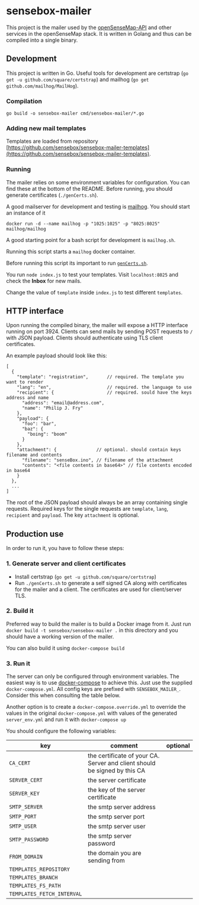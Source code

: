 # sensebox-mailer

This project is the mailer used by the [openSenseMap-API](https://github.com/sensebox/openSenseMap-API) and other services in the openSenseMap stack. It is written in Golang and thus can be compiled into a single binary.

## Development

This project is written in Go. Useful tools for development
are certstrap (`go get -u github.com/square/certstrap`) and mailhog (`go get github.com/mailhog/MailHog`).

### Compilation

    go build -o sensebox-mailer cmd/sensebox-mailer/*.go

### Adding new mail templates

Templates are loaded from repository [https://github.com/sensebox/sensebox-mailer-templates](https://github.com/sensebox/sensebox-mailer-templates).

### Running

The mailer relies on some environment variables for configuration. You can find these at the bottom of the README. Before running, you should generate certificates (`./genCerts.sh`).

A good mailserver for development and testing is [mailhog](https://github.com/mailhog/MailHog). You should start an instance of it

    docker run -d --name mailhog -p "1025:1025" -p "8025:8025" mailhog/mailhog

A good starting point for a bash script for development is `mailhog.sh`.

Running this script starts a `mailhog` docker container.

Before running this script its important to run [`genCerts.sh`](#1-generate-server-and-client-certificates).

You run `node index.js` to test your templates. Visit `localhost:8025` and check the **Inbox** for new mails.

Change the value of `template` inside `index.js` to test different `templates`.


## HTTP interface

Upon running the compiled binary, the mailer will expose a HTTP interface running on port 3924. Clients can send mails by sending POST requests to `/` with JSON payload. Clients should authenticate using TLS client certificates.

An example payload should look like this:

    [
      {
        "template": "registration",       // required. The template you want to render
        "lang": "en",                     // required. the language to use
        "recipient": {                    // required. sould have the keys address and name
          "address": "email@address.com",
          "name": "Philip J. Fry"
        },
        "payload": {
          "foo": "bar",
          "baz": {
            "boing": "boom"
          }
        },
        "attachment": {               // optional. should contain keys filename and contents
          "filename": "senseBox.ino", // filename of the attachment
          "contents": "<file contents in base64>" // file contents encoded in base64
        }
      },
      ...
    ]

The root of the JSON payload should always be an array containing single requests. Required keys for the single requests are `template`, `lang`, `recipient` and `payload`. The key `attachment` is optional.

## Production use

In order to run it, you have to follow these steps:

### 1. Generate server and client certificates

- Install certstrap (`go get -u github.com/square/certstrap`)
- Run `./genCerts.sh` to generate a self signed CA along with certificates for the mailer and a client. The certificates are used for client/server TLS.

### 2. Build it

Preferred way to build the mailer is to build a Docker image from it. Just run `docker build -t sensebox/sensebox-mailer .` in this directory and you should have a working version of the mailer.

You can also build it using `docker-compose build`

### 3. Run it

The server can only be configured through environment variables. The easiest way is to use [docker-compose](https://github.com/docker/compose) to achieve this. Just use the supplied `docker-compose.yml`. All config keys are prefixed with `SENSEBOX_MAILER_`. Consider this when consulting the table below.

Another option is to create a `docker-compose.override.yml` to override the values in the original `docker-compose.yml` with values of the generated `server_env.yml` and run it with `docker-compose up`

You should configure the following variables:

| key | comment | optional |
|-----|---------|---------------------------------------------------------------------------|
| `CA_CERT` | the certificate of your CA. Server and client should be signed by this CA |  |
| `SERVER_CERT` | the server certificate |  |
| `SERVER_KEY` | the key of the server certificate |  |
| `SMTP_SERVER` | the smtp server address |  |
| `SMTP_PORT` | the smtp server port |  |
| `SMTP_USER` | the smtp server user |  |
| `SMTP_PASSWORD` | the smtp server password |  |
| `FROM_DOMAIN` | the domain you are sending from |  |
| `TEMPLATES_REPOSITORY` | |  |
| `TEMPLATES_BRANCH` | |  |
| `TEMPLATES_FS_PATH` | |  |
| `TEMPLATES_FETCH_INTERVAL` | |  |
